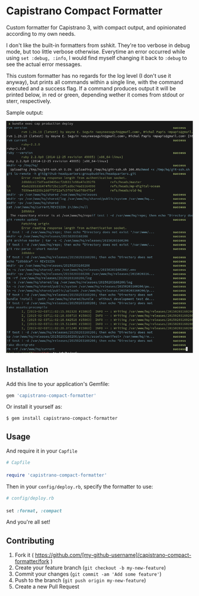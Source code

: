 # Capistrano Compact Formatter

Custom formatter for Capistrano 3, with compact output, and opinionated according to my own needs.

I don't like the built-in formatters from sshkit. They're too verbose in debug mode, but too little verbose otherwise. Everytime an error occurred while using `set :debug, :info`, I would find myself changing it back to `:debug` to see the actual error messages.

This custom formatter has no regards for the log level (I don't use it anyway), but prints all commands within a single line, with the command executed and a success flag.
If a command produces output it will be printed below, in red or green, depending wether it comes from stdout or sterr, respectively.

Sample output:

![Sample Output](sample-output.png)

## Installation

Add this line to your application's Gemfile:

```ruby
gem 'capistrano-compact-formatter'
```

Or install it yourself as:

    $ gem install capistrano-compact-formatter

## Usage

And require it in your `Capfile`

```ruby
# Capfile

require 'capistrano-compact-formatter'
```

Then in your `config/deploy.rb`, specify the formatter to use:

```ruby
# config/deploy.rb

set :format, :compact
```

And you're all set!

## Contributing

1. Fork it ( https://github.com/[my-github-username]/capistrano-compact-formatter/fork )
2. Create your feature branch (`git checkout -b my-new-feature`)
3. Commit your changes (`git commit -am 'Add some feature'`)
4. Push to the branch (`git push origin my-new-feature`)
5. Create a new Pull Request
